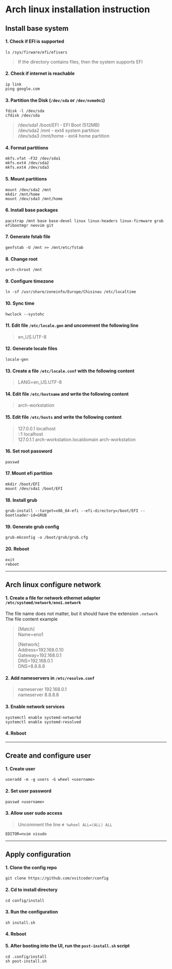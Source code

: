 # Arch linux installation instruction

## Install base system

#### 1. Check if EFI is supported
`ls /sys/firware/efi/efivars`
> If the directory contains files, then the system supports EFI

#### 2. Check if internet is reachable
`ip link`  
`ping google.com`

#### 3. Partition the Disk (`/dev/sda` or `/dev/nvme0n1`)
`fdisk -l /dev/sda`  
`cfdisk /dev/sda`
> /dev/sda1 /boot/EFI - EFI Boot (512MB)  
> /dev/sda2 /mnt - ext4 system partition  
> /dev/sda3 /mnt/home - ext4 home partition

#### 4. Format partitions
`mkfs.vfat -F32 /dev/sda1`  
`mkfs.ext4 /dev/sda2`  
`mkfs.ext4 /dev/sda3`

#### 5. Mount partitions
`mount /dev/sda2 /mnt`  
`mkdir /mnt/home`  
`mount /dev/sda3 /mnt/home`

#### 6. Install base packages
`pacstrap /mnt base base-devel linux linux-headers linux-firmware grub efibootmgr neovim git`

#### 7. Generate fstab file
`genfstab -U /mnt >> /mnt/etc/fstab`

#### 8. Change root
`arch-chroot /mnt`

#### 9. Configure timezone
`ln -sf /usr/share/zoneinfo/Europe/Chisinau /etc/localtime`

#### 10. Sync time
`hwclock --systohc`

#### 11. Edit file `/etc/locale.gen` and uncomment the following line
> en_US.UTF-8

#### 12. Generate locale files
`locale-gen`

#### 13. Create a file `/etc/locale.conf` with the following content
> LANG=en_US.UTF-8

#### 14. Edit file `/etc/hostname` and write the following content
> arch-workstation

#### 15. Edit file `/etc/hosts` and write the following content
> 127.0.0.1     localhost  
> ::1           localhost  
> 127.0.1.1     arch-workstation.localdomain arch-workstation

#### 16. Set root password
`passwd`

#### 17. Mount efi partition
`mkdir /boot/EFI`  
`mount /dev/sda1 /boot/EFI`

#### 18. Install grub
`grub-install --target=x86_64-efi --efi-directory=/boot/EFI --bootloader-id=GRUB`

#### 19. Generate grub config
`grub-mkconfig -o /boot/grub/grub.cfg`

#### 20. Reboot
`exit`  
`reboot`

---

## Arch linux configure network

#### 1. Create a file for network ethernet adapter `/etc/systemd/network/eno1.network`
The file name does not matter, but it should have the extension `.network`  
The file content example

> [Match]  
> Name=eno1
>   
> [Network]  
> Address=192.168.0.10  
> Gateway=192.168.0.1  
> DNS=192.168.0.1  
> DNS=8.8.8.8

#### 2. Add nameservers in `/etc/resolve.conf`
> nameserver 192.168.0.1  
> nameserver 8.8.8.8

#### 3. Enable network services
`systemctl enable systemd-networkd`  
`systemctl enable systemd-resolved`  

#### 4. Reboot

---

## Create and configure user

#### 1. Create user
`useradd -m -g users -G wheel <username>`

#### 2. Set user password
`passwd <username>`

#### 3. Allow user sudo access
> Uncomment the line `# %wheel ALL=(ALL) ALL`

`EDITOR=nvim visudo`

---

## Apply configuration

#### 1. Clone the config repo
`git clone https://github.com/xvitcoder/config`

#### 2. Cd to install directory
`cd config/install`

#### 3. Run the configuration
`sh install.sh`

#### 4. Reboot

#### 5. After booting into the UI, run the `post-install.sh` script
`cd .config/install`  
`sh post-install.sh`
